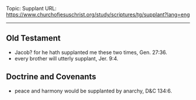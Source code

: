 Topic: Supplant
URL: https://www.churchofjesuschrist.org/study/scriptures/tg/supplant?lang=eng

---

## Old Testament

- Jacob? for he hath supplanted me these two times, Gen. 27:36.
- every brother will utterly supplant, Jer. 9:4.

## Doctrine and Covenants

- peace and harmony would be supplanted by anarchy, D&C 134:6.

